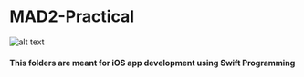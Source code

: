 # MAD2-Practical
![alt text](https://rationaltabs.com/WebImages/3abd242f-4cce-45d2-a56e-7edafdd2d96b.png)

#### This folders are meant for iOS app development using Swift Programming
